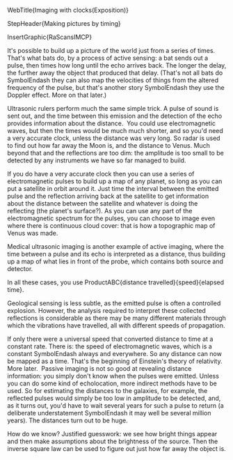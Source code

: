 WebTitle{Imaging with clocks(Exposition)}

StepHeader{Making pictures by timing}

InsertGraphic{RaScansIMCP}

It's possible to build up a picture of the world just from a series of times. That's what bats do, by a process of active sensing: a bat sends out a pulse, then times how long until the echo arrives back. The longer the delay, the further away the object that produced that delay. (That's not all bats do SymbolEndash they can also map the velocities of things from the altered frequency of the pulse, but that's another story SymbolEndash they use the Doppler effect. More on that later.)

Ultrasonic rulers perform much the same simple trick. A pulse of sound is sent out, and the time between this emission and the detection of the echo provides information about the distance.
﻿﻿﻿
You could use electromagnetic waves, but then the times would be much much shorter, and so you'd need a very accurate clock, unless the distance was very long. So radar is used to find out how far away the Moon is, and the distance to Venus. Much beyond that and the reflections are too dim: the amplitude is too small to be detected by any instruments we have so far managed to build.

If you do have a very accurate clock then you can use a series of electromagnetic pulses to build up a map of any planet, so long as you can put a satellite in orbit around it. Just time the interval between the emitted pulse and the reflection arriving back at the satellite to get information about the distance between the satellite and whatever is doing the reflecting (the planet's surface?). As you can use any part of the electromagnetic spectrum for the pulses, you can choose to image even where there is continuous cloud cover: that is how a topographic map of Venus was made.

Medical ultrasonic imaging is another example of active imaging, where the time between a pulse and its echo is interpreted as a distance, thus building up a map of what lies in front of the probe, which contains both source and detector.

In all these cases, you use ProductABC{distance travelled}{speed}{elapsed time}.

Geological sensing is less subtle, as the emitted pulse is often a controlled explosion. However, the analysis required to interpret these collected reflections is considerable as there may be many different materials through which the vibrations have travelled, all with different speeds of propagation.

If only there were a universal speed that converted distance to time at a constant rate. There is: the speed of electromagnetic waves, which is a constant SymbolEndash always and everywhere. So any distance can now be mapped as a time. That's the beginning of Einstein's theory of relativity. More later.
﻿﻿
Passive imaging is not so good at revealing distance information: you simply don't know when the pulses were emitted. Unless you can do some kind of echolocation, more indirect methods have to be used. So for estimating the distances to the galaxies, for example, the reflected pulses would simply be too low in amplitude to be detected, and, as it turns out, you'd have to wait several years for such a pulse to return (a deliberate understatement SymbolEndash it may well be several million years). The distances turn out to be huge.

How do we know? Justified guesswork: we see how bright things appear and then make assumptions about the brightness of the source. Then the inverse square law can be used to figure out just how far away the object is.

